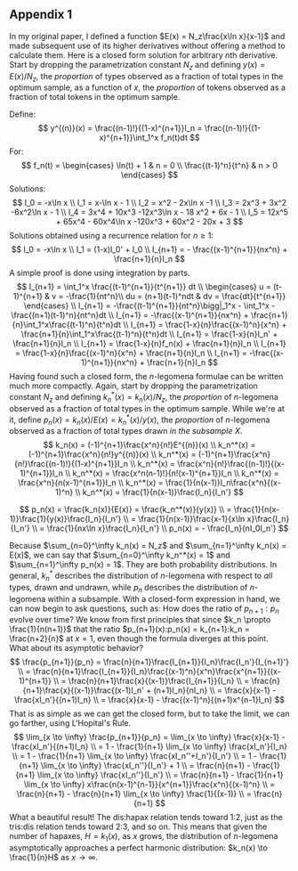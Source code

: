 ## Appendix 1

In my original paper, I defined a function $E(x) = N_z\frac{x\ln x}{x-1}$ and made subsequent use of its higher derivatives without offering a method to calculate them. Here is a closed form solution for arbitrary $n$th derivative. Start by dropping the parametrization constant $N_z$ and defining $y(x) = E(x)/N_z$, the _proportion_ of types observed as a fraction of total types in the optimum sample, as a function of $x$, the _proportion_ of tokens observed as a fraction of total tokens in the optimum sample.

Define:
$$
y^{(n)}(x) = \frac{(n-1)!}{(1-x)^{n+1}}I_n = \frac{(n-1)!}{(1-x)^{n+1}}\int_1^x f_n(t)dt
$$
For:
$$
f_n(t) = \begin{cases}
\ln(t) + 1 & n = 0 \\
\frac{(t-1)^n}{t^n} & n > 0
\end{cases}
$$
Solutions:
$$
I_0 = -x\ln x \\
I_1 = x-\ln x - 1 \\
I_2 = x^2 - 2x\ln x -1 \\
I_3 = 2x^3 + 3x^2 -6x^2\ln x - 1 \\
I_4 = 3x^4 + 10x^3 -12x^3\ln x - 18 x^2 + 6x - 1 \\
I_5 = 12x^5 + 65x^4 - 60x^4\ln x -120x^3 + 60x^2 - 20x + 3
$$
Solutions obtained using a recurrence relation for $n \ge 1$:
$$
I_0 = -x\ln x \\
I_1 = (1-x)I_0' + I_0 \\
I_{n+1} = - \frac{(x-1)^{n+1}}{nx^n} + \frac{n+1}{n}I_n
$$
A simple proof is done using integration by parts.
$$
I_{n+1} = \int_1^x \frac{(t-1)^{n+1}}{t^{n+1}} dt \\
\begin{cases}
u = (t-1)^{n+1} & v = -\frac{1}{nt^n}\\
du = (n+1)(t-1)^ndt & dv = \frac{dt}{t^{n+1}}
\end{cases} \\
I_{n+1} = -\frac{(t-1)^{n+1}}{nt^n}\bigg|_1^x - \int_1^x -\frac{(n+1)(t-1)^n}{nt^n}dt \\
I_{n+1} = -\frac{(x-1)^{n+1}}{nx^n} + \frac{n+1}{n}\int_1^x\frac{(t-1)^n}{t^n}dt \\
I_{n+1} = \frac{1-x}{n}\frac{(x-1)^n}{x^n} + \frac{n+1}{n}\int_1^x\frac{(t-1)^n}{t^n}dt \\
I_{n+1} = \frac{1-x}{n}I_n' + \frac{n+1}{n}I_n \\
I_{n+1} = \frac{1-x}{n}f_n(x) + \frac{n+1}{n}I_n \\
I_{n+1} = \frac{1-x}{n}\frac{(x-1)^n}{x^n} + \frac{n+1}{n}I_n \\
I_{n+1} = -\frac{(x-1)^{n+1}}{nx^n} + \frac{n+1}{n}I_n
$$
Having found such a closed form, the $n$-legomena formulae can be written much more compactly. Again, start by dropping the parametrization constant $N_z$ and defining $k_n^*(x) = k_n(x)/N_z$, the _proportion_ of $n$-legomena observed as a fraction of total types in the optimum sample. While we're at it, define $p_n(x) = k_n(x)/E(x) = k_n^*(x)/y(x)$, the _proportion_ of $n$-legomena observed as a fraction of total types drawn _in the subsample_ $X$.
$$
k_n(x) = (-1)^{n+1}\frac{x^n}{n!}E^{(n)}(x) \\
k_n^*(x) = (-1)^{n+1}\frac{x^n}{n!}y^{(n)}(x) \\
k_n^*(x) = (-1)^{n+1}\frac{x^n}{n!}\frac{(n-1)!}{(1-x)^{n+1}}I_n \\
k_n^*(x) = \frac{x^n}{n!}\frac{(n-1)!}{(x-1)^{n+1}}I_n \\
k_n^*(x) = \frac{x^n(n-1)!}{n!(x-1)^{n+1}}I_n \\
k_n^*(x) = \frac{x^n}{n(x-1)^{n+1}}I_n \\
k_n^*(x) = \frac{1}{n(x-1)}I_n\frac{x^n}{(x-1)^n} \\
k_n^*(x) = \frac{1}{n(x-1)}\frac{I_n}{I_n'}
$$

$$
p_n(x)
= \frac{k_n(x)}{E(x)} 
= \frac{k_n^*(x)}{y(x)} \\
= \frac{1}{n(x-1)}\frac{1}{y(x)}\frac{I_n}{I_n'} \\
= \frac{1}{n(x-1)}\frac{x-1}{x\ln x}\frac{I_n}{I_n'} \\
= \frac{1}{nx\ln x}\frac{I_n}{I_n'} \\
p_n(x) = - \frac{I_n}{nI_0I_n'}
$$



Because $\sum_{n=0}^\infty k_n(x) = N_z$ and $\sum_{n=1}^\infty k_n(x) = E(x)$, we can say that  $\sum_{n=0}^\infty k_n^*(x) = 1$ and $\sum_{n=1}^\infty p_n(x) = 1$. They are both probability distributions. In general, $k_n^*$ describes the distribution of $n$-legomena with respect to _all_ types, drawn and undrawn, while $p_n$ describes the distribution of $n$-legomena within a subsample. With a closed-form expression in hand, we can now begin to ask questions, such as: How does the ratio of $p_{n+1}:p_n$ evolve over time? We know from first principles that since $k_n \propto \frac{1}{n(n+1)}$ that the ratio $p_{n+1}(x):p_n(x) = k_{n+1}:k_n = \frac{n+2}{n}$ at $x=1$, even though the formula diverges at this point. What about its asymptotic behavior?
$$
\frac{p_{n+1}}{p_n}
= \frac{n}{n+1}\frac{I_{n+1}}{I_n}\frac{I_n'}{I_{n+1}'} \\
= \frac{n}{n+1}\frac{I_{n+1}}{I_n}\frac{(x-1)^n}{x^n}\frac{x^{n+1}}{(x-1)^{n+1}} \\
= \frac{n}{n+1}\frac{x}{(x-1)}\frac{I_{n+1}}{I_n} \\
= \frac{n}{n+1}\frac{x}{(x-1)}\frac{(x-1)I_n' + (n+1)I_n}{nI_n} \\
= \frac{x}{x-1} - \frac{xI_n'}{(n+1)I_n} \\
= \frac{x}{x-1} - \frac{(x-1)^n}{(n+1)x^{n-1}I_n}
$$
That is as simple as we can get the closed form, but to take the limit, we can go farther, using L'Hopital's Rule.
$$
\lim_{x \to \infty} \frac{p_{n+1}}{p_n} 
= \lim_{x \to \infty} \frac{x}{x-1} - \frac{xI_n'}{(n+1)I_n} \\
= 1 - \frac{1}{n+1} \lim_{x \to \infty} \frac{xI_n'}{I_n} \\
= 1 - \frac{1}{n+1} \lim_{x \to \infty} \frac{xI_n''+I_n'}{I_n'} \\
= 1 - \frac{1}{n+1} \lim_{x \to \infty} \frac{xI_n''}{I_n'} + 1 \\
= \frac{n}{n+1} - \frac{1}{n+1} \lim_{x \to \infty} \frac{xI_n''}{I_n'} \\
= \frac{n}{n+1} - \frac{1}{n+1} \lim_{x \to \infty} x\frac{n(x-1)^{n-1}}{x^{n+1}}\frac{x^n}{(x-1)^n} \\
= \frac{n}{n+1} - \frac{n}{n+1} \lim_{x \to \infty} \frac{1}{(x-1)} \\
= \frac{n}{n+1}
$$
What a beautiful result! The dis:hapax relation tends toward 1:2, just as the tris:dis relation tends toward 2:3, and so on. This means that given the number of hapaxes, $H=k_1(x)$, as $x$ grows, the distribution of $n$-legomena asymptotically approaches a perfect harmonic distribution: $k_n(x) \to \frac{1}{n}H$ as $x \to \infty$.